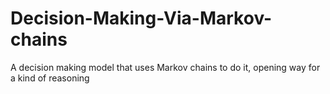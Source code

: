 # Decision-Making-Via-Markov-chains
A decision making model that uses Markov chains to do it, opening way for a kind of reasoning
